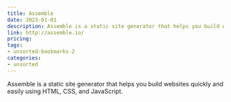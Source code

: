 ```yaml
---
title: Assemble
date: 2023-01-01
description: Assemble is a static site generator that helps you build websites quickly and easily using HTML, CSS, and JavaScript.
link: http://assemble.io/
pricing: 
tags: 
- unsorted-bookmarks-2 
categories: 
- unsorted 
---
```


Assemble is a static site generator that helps you build websites quickly and easily using HTML, CSS, and JavaScript.
